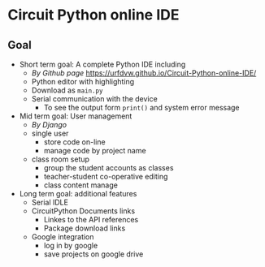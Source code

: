 # Circuit Python online IDE

## Goal
- Short term goal: A complete Python IDE including
    - *By Github page* https://urfdvw.github.io/Circuit-Python-online-IDE/
    - Python editor with highlighting
    - Download as `main.py`
    - Serial communication with the device
        - To see the output form `print()` and system error message
- Mid term goal: User management
    - *By Django*
    - single user
        - store code on-line
        - manage code by project name
    - class room setup
        - group the student accounts as classes
        - teacher-student co-operative editing
        - class content manage
- Long term goal: additional features
    - Serial IDLE
    - CircuitPython Documents links
        - Linkes to the API references
        - Package download links
    - Google integration
        - log in by google
        - save projects on google drive